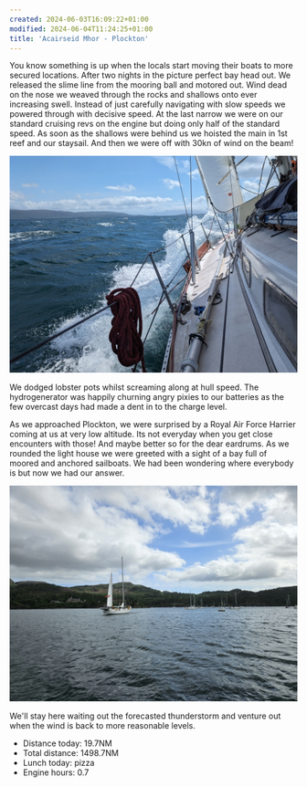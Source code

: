 ```yaml
---
created: 2024-06-03T16:09:22+01:00
modified: 2024-06-04T11:24:25+01:00
title: 'Acairseid Mhor - Plockton'
---
```


You know something is up when the locals start moving their boats to more secured locations. After two nights in the picture perfect bay head out. We released the slime line from the mooring ball and motored out. Wind dead on the nose we weaved through the rocks and shallows onto ever increasing swell. Instead of just carefully navigating with slow speeds we powered through with decisive speed. At the last narrow we were on our standard cruising revs on the engine but doing only half of the standard speed. As soon as the shallows were behind us we hoisted the main in 1st reef and our staysail. And then we were off with 30kn of wind on the beam! 

![Image](../2024/764fb9baa850b88bb9ee0fcbf5443fd2.jpg) 

We dodged lobster pots whilst screaming along at hull speed. The hydrogenerator was happily churning angry pixies to our batteries as the few overcast days had made a dent in to the charge level.

As we approached Plockton, we were surprised by a Royal Air Force Harrier coming at us at very low altitude. Its not everyday when you get close encounters with those! And maybe better so for the dear eardrums. As we rounded the light house we were greeted with a sight of a bay full of moored and anchored sailboats. We had been wondering where everybody is but now we had our answer.

![Image](../2024/0bc51d038c92a0bfef1562512cad8763.jpg) 

We'll stay here waiting out the forecasted thunderstorm and venture out when the wind is back to more reasonable levels.

* Distance today: 19.7NM
* Total distance: 1498.7NM
* Lunch today: pizza
* Engine hours: 0.7
